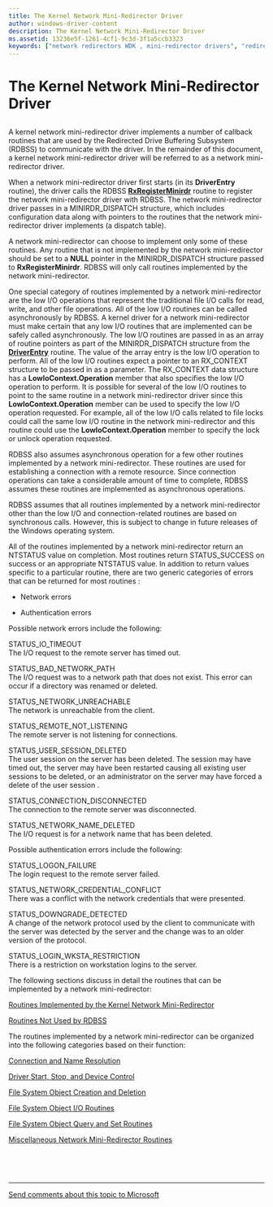```yaml
---
title: The Kernel Network Mini-Redirector Driver
author: windows-driver-content
description: The Kernel Network Mini-Redirector Driver
ms.assetid: 13236e5f-1261-4cf1-9c3d-3f1a5ccb3323
keywords: ["network redirectors WDK , mini-redirector drivers", "redirector drivers WDK , mini-redirector drivers", "kernel network redirectors WDK , mini-redirector drivers", "mini-redirectors WDK", "mini-redirectors WDK , about kernel network mini-redirector drivers"]
---
```


# The Kernel Network Mini-Redirector Driver


## <span id="ddk_the_kernel_network_mini_redirector_driver_if"></span><span id="DDK_THE_KERNEL_NETWORK_MINI_REDIRECTOR_DRIVER_IF"></span>


A kernel network mini-redirector driver implements a number of callback routines that are used by the Redirected Drive Buffering Subsystem (RDBSS) to communicate with the driver. In the remainder of this document, a kernel network mini-redirector driver will be referred to as a network mini-redirector driver.

When a network mini-redirector driver first starts (in its **DriverEntry** routine), the driver calls the RDBSS [**RxRegisterMinirdr**](https://msdn.microsoft.com/library/windows/hardware/ff554693) routine to register the network mini-redirector driver with RDBSS. The network mini-redirector driver passes in a MINIRDR\_DISPATCH structure, which includes configuration data along with pointers to the routines that the network mini-redirector driver implements (a dispatch table).

A network mini-redirector can choose to implement only some of these routines. Any routine that is not implemented by the network mini-redirector should be set to a **NULL** pointer in the MINIRDR\_DISPATCH structure passed to **RxRegisterMinirdr**. RDBSS will only call routines implemented by the network mini-redirector.

One special category of routines implemented by a network mini-redirector are the low I/O operations that represent the traditional file I/O calls for read, write, and other file operations. All of the low I/O routines can be called asynchronously by RDBSS. A kernel driver for a network mini-redirector must make certain that any low I/O routines that are implemented can be safely called asynchronously. The low I/O routines are passed in as an array of routine pointers as part of the MINIRDR\_DISPATCH structure from the [**DriverEntry**](https://msdn.microsoft.com/library/windows/hardware/ff544113) routine. The value of the array entry is the low I/O operation to perform. All of the low I/O routines expect a pointer to an RX\_CONTEXT structure to be passed in as a parameter. The RX\_CONTEXT data structure has a **LowIoContext.Operation** member that also specifies the low I/O operation to perform. It is possible for several of the low I/O routines to point to the same routine in a network mini-redirector driver since this **LowIoContext.Operation** member can be used to specify the low I/O operation requested. For example, all of the low I/O calls related to file locks could call the same low I/O routine in the network mini-redirector and this routine could use the **LowIoContext.Operation** member to specify the lock or unlock operation requested.

RDBSS also assumes asynchronous operation for a few other routines implemented by a network mini-redirector. These routines are used for establishing a connection with a remote resource. Since connection operations can take a considerable amount of time to complete, RDBSS assumes these routines are implemented as asynchronous operations.

RDBSS assumes that all routines implemented by a network mini-redirector other than the low I/O and connection-related routines are based on synchronous calls. However, this is subject to change in future releases of the Windows operating system.

All of the routines implemented by a network mini-redirector return an NTSTATUS value on completion. Most routines return STATUS\_SUCCESS on success or an appropriate NTSTATUS value. In addition to return values specific to a particular routine, there are two generic categories of errors that can be returned for most routines :

-   Network errors

-   Authentication errors

Possible network errors include the following:

<span id="STATUS_IO_TIMEOUT"></span><span id="status_io_timeout"></span>STATUS\_IO\_TIMEOUT  
The I/O request to the remote server has timed out.

<span id="STATUS_BAD_NETWORK_PATH"></span><span id="status_bad_network_path"></span>STATUS\_BAD\_NETWORK\_PATH  
The I/O request was to a network path that does not exist. This error can occur if a directory was renamed or deleted.

<span id="STATUS_NETWORK_UNREACHABLE"></span><span id="status_network_unreachable"></span>STATUS\_NETWORK\_UNREACHABLE  
The network is unreachable from the client.

<span id="STATUS_REMOTE_NOT_LISTENING"></span><span id="status_remote_not_listening"></span>STATUS\_REMOTE\_NOT\_LISTENING  
The remote server is not listening for connections.

<span id="STATUS_USER_SESSION_DELETED"></span><span id="status_user_session_deleted"></span>STATUS\_USER\_SESSION\_DELETED  
The user session on the server has been deleted. The session may have timed out, the server may have been restarted causing all existing user sessions to be deleted, or an administrator on the server may have forced a delete of the user session .

<span id="STATUS_CONNECTION_DISCONNECTED"></span><span id="status_connection_disconnected"></span>STATUS\_CONNECTION\_DISCONNECTED  
The connection to the remote server was disconnected.

<span id="STATUS_NETWORK_NAME_DELETED"></span><span id="status_network_name_deleted"></span>STATUS\_NETWORK\_NAME\_DELETED  
The I/O request is for a network name that has been deleted.

Possible authentication errors include the following:

<span id="STATUS_LOGON_FAILURE"></span><span id="status_logon_failure"></span>STATUS\_LOGON\_FAILURE  
The login request to the remote server failed.

<span id="STATUS_NETWORK_CREDENTIAL_CONFLICT"></span><span id="status_network_credential_conflict"></span>STATUS\_NETWORK\_CREDENTIAL\_CONFLICT  
There was a conflict with the network credentials that were presented.

<span id="STATUS_DOWNGRADE_DETECTED"></span><span id="status_downgrade_detected"></span>STATUS\_DOWNGRADE\_DETECTED  
A change of the network protocol used by the client to communicate with the server was detected by the server and the change was to an older version of the protocol.

<span id="STATUS_LOGIN_WKSTA_RESTRICTION"></span><span id="status_login_wksta_restriction"></span>STATUS\_LOGIN\_WKSTA\_RESTRICTION  
There is a restriction on workstation logins to the server.

The following sections discuss in detail the routines that can be implemented by a network mini-redirector:

[Routines Implemented by the Kernel Network Mini-Redirector](routines-implemented-by-the-kernel-network-mini-redirector.md)

[Routines Not Used by RDBSS](routines-not-used-by-rdbss.md)

The routines implemented by a network mini-redirector can be organized into the following categories based on their function:

[Connection and Name Resolution](connection-and-name-resolution.md)

[Driver Start, Stop, and Device Control](driver-start--stop--and-device-control.md)

[File System Object Creation and Deletion](file-system-object-creation-and-deletion.md)

[File System Object I/O Routines](file-system-object-i-o-routines.md)

[File System Object Query and Set Routines](file-system-object-query-and-set-routines.md)

[Miscellaneous Network Mini-Redirector Routines](miscellaneous-network-mini-redirector-routines.md)

 

 


--------------------
[Send comments about this topic to Microsoft](mailto:wsddocfb@microsoft.com?subject=Documentation%20feedback%20[ifsk\ifsk]:%20The%20Kernel%20Network%20Mini-Redirector%20Driver%20%20RELEASE:%20%285/9/2016%29&body=%0A%0APRIVACY%20STATEMENT%0A%0AWe%20use%20your%20feedback%20to%20improve%20the%20documentation.%20We%20don't%20use%20your%20email%20address%20for%20any%20other%20purpose,%20and%20we'll%20remove%20your%20email%20address%20from%20our%20system%20after%20the%20issue%20that%20you're%20reporting%20is%20fixed.%20While%20we're%20working%20to%20fix%20this%20issue,%20we%20might%20send%20you%20an%20email%20message%20to%20ask%20for%20more%20info.%20Later,%20we%20might%20also%20send%20you%20an%20email%20message%20to%20let%20you%20know%20that%20we've%20addressed%20your%20feedback.%0A%0AFor%20more%20info%20about%20Microsoft's%20privacy%20policy,%20see%20http://privacy.microsoft.com/default.aspx. "Send comments about this topic to Microsoft")


